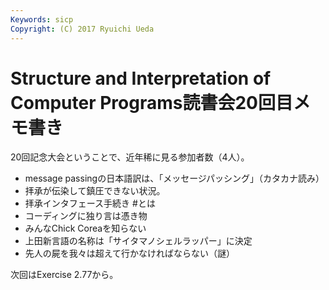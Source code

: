 ```yaml
---
Keywords: sicp
Copyright: (C) 2017 Ryuichi Ueda
---
```


# Structure and Interpretation of Computer Programs読書会20回目メモ書き
20回記念大会ということで、近年稀に見る参加者数（4人）。

<ul>
 <li>message passingの日本語訳は、「メッセージパッシング」（カタカナ読み）</li>
 <li>拝承が伝染して鎮圧できない状況。</li>
 <li>拝承インタフェース手続き #とは</li>
 <li>コーディングに独り言は憑き物</li>
 <li>みんなChick Coreaを知らない</li>
 <li>上田新言語の名称は「サイタマノシェルラッパー」に決定</li>
 <li>先人の屍を我々は超えて行かなければならない（謎）</li>
</ul>

次回はExercise 2.77から。

